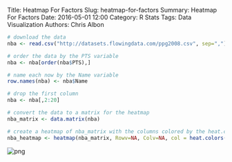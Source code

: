 Title: Heatmap For Factors
Slug: heatmap-for-factors
Summary: Heatmap For Factors
Date: 2016-05-01 12:00
Category: R Stats
Tags: Data Visualization
Authors: Chris Albon




```R
# download the data
nba <- read.csv("http://datasets.flowingdata.com/ppg2008.csv", sep=",")
```


```R
# order the data by the PTS variable
nba <- nba[order(nba$PTS),]
```


```R
# name each now by the Name variable
row.names(nba) <- nba$Name
```


```R
# drop the first column
nba <- nba[,2:20]
```


```R
# convert the data to a matrix for the heatmap
nba_matrix <- data.matrix(nba)
```


```R
# create a heatmap of nba_matrix with the columns colored by the heat.colors
nba_heatmap <- heatmap(nba_matrix, Rowv=NA, Colv=NA, col = heat.colors(256), scale="column", margins=c(5,10))
```


![png]({filename}/images/heatmap-for-factors_files/heatmap-for-factors_6_0.png)
